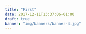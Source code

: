 ```yaml
---
title: "First"
date: 2017-12-11T13:37:06+01:00
draft: true
banner: "img/banners/banner-4.jpg"
---
```

